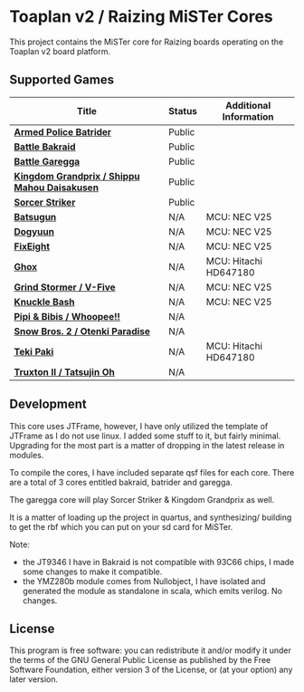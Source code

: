 # Toaplan v2 / Raizing MiSTer Cores

This project contains the MiSTer core for Raizing boards operating on the Toaplan v2 board platform.


## Supported Games

| Title                                                                                                                 | Status        | Additional Information   |
|-----------------------------------------------------------------------------------------------------------------------|---------------|--------------------------|
| [**Armed Police Batrider**](https://en.wikipedia.org/wiki/Armed_Police_Batrider)                                      | Public        |                          |
| [**Battle Bakraid**](https://en.wikipedia.org/wiki/Battle_Bakraid)                                                    | Public        |                          |
| [**Battle Garegga**](https://en.wikipedia.org/wiki/Battle_Garegga)                                                    | Public        |                          | 
| [**Kingdom Grandprix / Shippu Mahou Daisakusen**](https://en.wikipedia.org/wiki/Kingdom_Grand_Prix)                   | Public        |                          | 
| [**Sorcer Striker**](https://en.wikipedia.org/wiki/Sorcer_Striker)                                                    | Public        |                          |
| [**Batsugun**](https://en.wikipedia.org/wiki/Batsugun)                                                                | N/A           | MCU: NEC V25             |
| [**Dogyuun**](https://en.wikipedia.org/wiki/Dogyuun)                                                                  | N/A           | MCU: NEC V25             |
| [**FixEight**](https://en.wikipedia.org/wiki/FixEight)                                                                | N/A           | MCU: NEC V25             |
| [**Ghox**](https://en.wikipedia.org/wiki/Ghox)                                                                        | N/A           | MCU: Hitachi HD647180    |
| [**Grind Stormer / V-Five**](https://en.wikipedia.org/wiki/Grind_Stormer)                                             | N/A           | MCU: NEC V25             |
| [**Knuckle Bash**](https://en.wikipedia.org/wiki/Knuckle_Bash)                                                        | N/A           | MCU: NEC V25             |
| [**Pipi & Bibis / Whoopee!!**](https://en.wikipedia.org/wiki/Pipi_%26_Bibi%27s)                                       | N/A           |                          |
| [**Snow Bros. 2 / Otenki Paradise**](https://en.wikipedia.org/wiki/Snow_Bros._2:_With_New_Elves)                      | N/A           |                          |
| [**Teki Paki**](https://en.wikipedia.org/wiki/Teki_Paki)                                                              | N/A           | MCU: Hitachi HD647180    |
| [**Truxton II / Tatsujin Oh**](https://en.wikipedia.org/wiki/Truxton_II)                                              | N/A           |                          |


## Development

This core uses JTFrame, however, I have only utilized the template of JTFrame as I do not use linux. I added some stuff to it, but fairly minimal.
Upgrading for the most part is a matter of dropping in the latest release in modules.

To compile the cores, I have included separate qsf files for each core. There are a total of 3 cores entitled bakraid, batrider and garegga.

The garegga core will play Sorcer Striker & Kingdom Grandprix as well.

It is a matter of loading up the project in quartus, and synthesizing/ building to get the rbf which you can put on your sd card for MiSTer.

Note:
- the JT9346 I have in Bakraid is not compatible with 93C66 chips, I made some changes to make it compatible.
- the YMZ280b module comes from Nullobject, I have isolated and generated the module as standalone in scala, which emits verilog. No changes.
## License

This program is free software: you can redistribute it and/or modify it under the terms of the GNU General Public License as published by the Free Software Foundation, either version 3 of the License, or (at your option) any later version.
